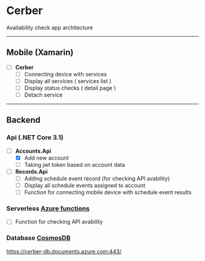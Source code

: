 # Cerber
Availability check app architecture

---

## Mobile (Xamarin)
- [ ] **Cerber**
    - [ ] Connecting device with services
    - [ ] Display all services ( services list )
    - [ ] Display status checks ( detail page )
    - [ ] Detach service

---
## Backend
### Api (.NET Core 3.1)
- [ ] **Accounts.Api**
    - [x] Add new account
    - [ ] Taking jwt token based on account data
- [ ] **Records.Api**
    - [ ] Adding schedule event record (for checking API avability)
    - [ ] Display all schedule events assigned to account
    - [ ] Function for connecting mobile device with schedule event results

### Serverless [Azure functions](https://azure.microsoft.com/pl-pl/updates/announcing-go-live-release-for-azure-functions-v3)
- [ ] Function for checking API avability

### Database [CosmosDB](https://azure.microsoft.com/pl-pl/services/cosmos-db/)
https://cerber-db.documents.azure.com:443/